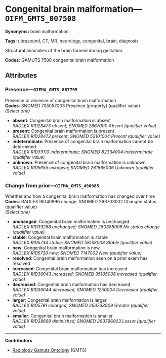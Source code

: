 # Congenital brain malformation—`OIFM_GMTS_007508`

**Synonyms:** brain malformation

**Tags:** ultrasound, CT, MR, neurology, congenital, brain, diagnosis

Structural anomalies of the brain formed during gestation.

**Codes:** GAMUTS 7508 congenital brain malformation

## Attributes

### Presence—`OIFMA_GMTS_867795`

Presence or absence of congenital brain malformation  
**Codes**: SNOMED 705057003 Presence (property) (qualifier value)  
*(Select one)*

- **absent**: Congenital brain malformation is absent  
_RADLEX RID28473 absent; SNOMED 2667000 Absent (qualifier value)_
- **present**: Congenital brain malformation is present  
_RADLEX RID28472 present; SNOMED 52101004 Present (qualifier value)_
- **indeterminate**: Presence of congenital brain malformation cannot be determined  
_RADLEX RID39110 indeterminate; SNOMED 82334004 Indeterminate (qualifier value)_
- **unknown**: Presence of congenital brain malformation is unknown  
_RADLEX RID5655 unknown; SNOMED 261665006 Unknown (qualifier value)_

### Change from prior—`OIFMA_GMTS_490985`

Whether and how a congenital brain malformation has changed over time  
**Codes**: RADLEX RID49896 change; SNOMED 263703002 Changed status (qualifier value)  
*(Select one)*

- **unchanged**: Congenital brain malformation is unchanged  
_RADLEX RID39268 unchanged; SNOMED 260388006 No status change (qualifier value)_
- **stable**: Congenital brain malformation is stable  
_RADLEX RID5734 stable; SNOMED 58158008 Stable (qualifier value)_
- **new**: Congenital brain malformation is new  
_RADLEX RID5720 new; SNOMED 7147002 New (qualifier value)_
- **resolved**: Congenital brain malformation seen on a prior exam has resolved  
- **increased**: Congenital brain malformation has increased  
_RADLEX RID36043 increased; SNOMED 35105006 Increased (qualifier value)_
- **decreased**: Congenital brain malformation has decreased  
_RADLEX RID36044 decreased; SNOMED 1250004 Decreased (qualifier value)_
- **larger**: Congenital brain malformation is larger  
_RADLEX RID5791 enlarged; SNOMED 263768009 Greater (qualifier value)_
- **smaller**: Congenital brain malformation is smaller  
_RADLEX RID38669 diminished; SNOMED 263796003 Lesser (qualifier value)_

---

**Contributors**

- [Radiology Gamuts Ontology](https://gamuts.net/) (GMTS)